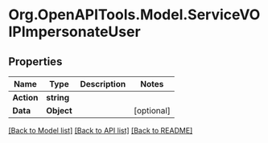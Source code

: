 # Org.OpenAPITools.Model.ServiceVOIPImpersonateUser

## Properties

Name | Type | Description | Notes
------------ | ------------- | ------------- | -------------
**Action** | **string** |  | 
**Data** | **Object** |  | [optional] 

[[Back to Model list]](../README.md#documentation-for-models) [[Back to API list]](../README.md#documentation-for-api-endpoints) [[Back to README]](../README.md)

